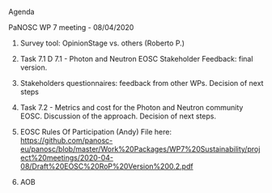 Agenda

PaNOSC WP 7 meeting - 08/04/2020

1.	Survey tool: OpinionStage vs. others (Roberto P.)

2.	Task 7.1 D 7.1 - Photon and Neutron EOSC Stakeholder Feedback: final version.

3.	Stakeholders questionnaires: feedback from other WPs. Decision of next steps

4.	Task 7.2 - Metrics and cost for the Photon and Neutron community EOSC. Discussion of the approach. Decision of next steps.

5.	EOSC Rules Of Participation (Andy)  File here: https://github.com/panosc-eu/panosc/blob/master/Work%20Packages/WP7%20Sustainability/project%20meetings/2020-04-08/Draft%20EOSC%20RoP%20Version%200.2.pdf

6. AOB
